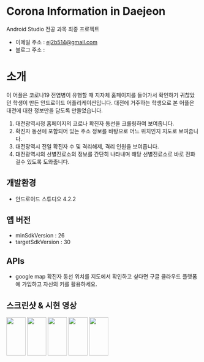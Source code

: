 # Corona Information in Daejeon
Android Studio 전공 과목 최종 프로젝트 <br />
- 이메일 주소 : ej2b514@gmail.com <br />
- 블로그 주소 :  <br />

# 소개 <br />
이 어플은 코로나19 전염병이 유행할 때 지자체 홈페이지를 들어가서 확인하기 귀찮았던 학생이 만든 안드로이드 어플리케이션입니다. 
대전에 거주하는 학생으로 본 어플은 대전에 대한 정보만을 담도록 만들었습니다. 
  1. 대전광역시청 홈페이지의 코로나 확진자 동선을 크롤링하여 보여줍니다. 
  2. 확진자 동선에 포함되어 있는 주소 정보를 바탕으로 어느 위치인지 지도로 보여줍니다. 
  3. 대전광역시 전일 확진자 수 및 격리해제, 격리 인원을 보여줍니다. 
  4. 대전광역시의 선별진료소의 정보를 간단히 나타내며 해당 선별진료소로 바로 전화걸수 있도록 도와줍니다. <br />
  
## 개발환경 <br />
- 안드로이드 스튜디오 4.2.2 <br />

## 앱 버전<br />
- minSdkVersion : 26
- targetSdkVersion : 30 <br />

## APIs <br />
- google map 
  확진자 동선 위치를 지도에서 확인하고 싶다면 구글 클라우드 플랫폼에 가입하고 자신의 키를 활용하세요. <br />
  
## 스크린샷 & 시현 영상 <br />
<img src = "https://user-images.githubusercontent.com/84311622/132855006-52b5e65d-9a9f-4470-bac9-35c9e9bef5ae.jpg" width="50" height="100"/>
<img src = "https://user-images.githubusercontent.com/84311622/132855012-16578510-4a6a-4552-9541-7c8c0d32de71.jpg" width="50" height="100"/>
<img src = "https://user-images.githubusercontent.com/84311622/132855014-8a28d450-c055-4d24-b427-b9cb5341e9b0.jpg" width="50" height="100"/>
<img src = "https://user-images.githubusercontent.com/84311622/132855016-acc54bb1-4b31-4802-8ed2-8980784ee13d.jpg" width="50" height="100"/>
<img src = "https://user-images.githubusercontent.com/84311622/132855017-0883f8d1-71a0-439b-a42a-ec0956e7768c.jpg" width="50" height="100"/>

